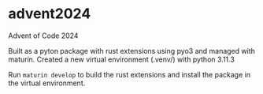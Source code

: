 # advent2024
Advent of Code 2024

Built as a pyton package with rust extensions using pyo3 and managed with maturin.
Created a new virtual environment (.venv/) with python 3.11.3

Run `maturin develop` to build the rust extensions and install the package in the virtual environment.